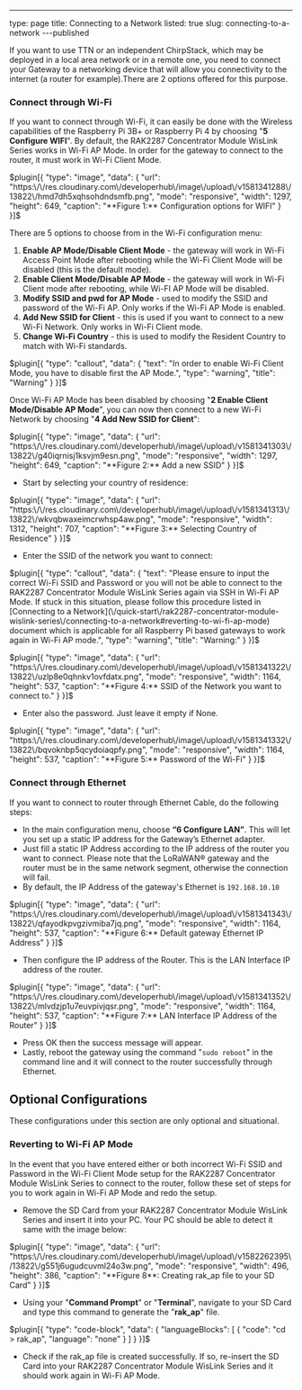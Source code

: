 ---
type: page
title: Connecting to a Network
listed: true
slug: connecting-to-a-network
---published

If you want to use TTN or an independent ChirpStack, which may be deployed in a local area network or in a remote one, you need to connect your Gateway to a networking device that will allow you connectivity to the internet (a router for example).There are 2 options offered for this purpose.

### Connect through Wi-Fi

If you want to connect through Wi-Fi, it can easily be done with the Wireless capabilities of the Raspberry Pi 3B+ or Raspberry Pi 4 by choosing "**5 Configure WIFI**". By default, the RAK2287 Concentrator Module WisLink Series works in Wi-Fi AP Mode. In order for the gateway to connect to the router, it must work in Wi-Fi Client Mode.

$plugin[{
    "type": "image",
    "data": {
        "url": "https:\/\/res.cloudinary.com\/developerhub\/image\/upload\/v1581341288\/13822\/hmd7dh5xqhsohdndsmfb.png",
        "mode": "responsive",
        "width": 1297,
        "height": 649,
        "caption": "**Figure 1:** Configuration options for WIFI"
    }
}]$

There are 5 options to choose from in the Wi-Fi configuration menu:

1. **Enable AP Mode/Disable Client Mode** - the gateway will work in Wi-Fi Access Point Mode after rebooting while the Wi-Fi Client Mode will be disabled (this is the default mode).
2. **Enable Client Mode/Disable AP Mode** - the gateway will work in Wi-Fi Client mode after rebooting, while Wi-FI AP Mode will be disabled.
3. **Modify SSID and pwd for AP Mode** - used to modify the SSID and password of the Wi-Fi AP. Only works if the Wi-Fi AP Mode is enabled.
4. **Add New SSID for Client** - this is used if you want to connect to a new Wi-Fi Network. Only works in Wi-Fi Client mode.
5. **Change Wi-Fi Country** - this is used to modify the Resident Country to match with Wi-Fi standards.

$plugin[{
    "type": "callout",
    "data": {
        "text": "In order to enable Wi-Fi Client Mode, you have to disable first the AP Mode.",
        "type": "warning",
        "title": "Warning"
    }
}]$

Once Wi-Fi AP Mode has been disabled by choosing "**2 Enable Client Mode/Disable AP Mode**", you can now then connect to a new Wi-Fi Network by choosing "**4 Add New SSID for Client**":

$plugin[{
    "type": "image",
    "data": {
        "url": "https:\/\/res.cloudinary.com\/developerhub\/image\/upload\/v1581341303\/13822\/g40iqrnisj1ksvjm9esn.png",
        "mode": "responsive",
        "width": 1297,
        "height": 649,
        "caption": "**Figure 2:** Add a new SSID"
    }
}]$

- Start by selecting your country of residence:

$plugin[{
    "type": "image",
    "data": {
        "url": "https:\/\/res.cloudinary.com\/developerhub\/image\/upload\/v1581341313\/13822\/wkvqbwaxeimcrwhsp4aw.png",
        "mode": "responsive",
        "width": 1312,
        "height": 707,
        "caption": "**Figure 3:** Selecting Country of Residence"
    }
}]$

- Enter the SSID of the network you want to connect:

$plugin[{
    "type": "callout",
    "data": {
        "text": "Please ensure to input the correct Wi-Fi SSID and Password or you will not be able to connect to the RAK2287 Concentrator Module WisLink Series again via SSH in Wi-Fi AP Mode. If stuck in this situation, please follow this procedure listed in [Connecting to a Network](\/quick-start\/rak2287-concentrator-module-wislink-series\/connecting-to-a-network#reverting-to-wi-fi-ap-mode) document which is applicable for all Raspberry Pi based gateways to work again in Wi-Fi AP mode.",
        "type": "warning",
        "title": "Warning:"
    }
}]$

$plugin[{
    "type": "image",
    "data": {
        "url": "https:\/\/res.cloudinary.com\/developerhub\/image\/upload\/v1581341322\/13822\/uzlp8e0qhnkv1ovfdatx.png",
        "mode": "responsive",
        "width": 1164,
        "height": 537,
        "caption": "**Figure 4:** SSID of the Network you want to connect to."
    }
}]$

- Enter also the password. Just leave it empty if None.

$plugin[{
    "type": "image",
    "data": {
        "url": "https:\/\/res.cloudinary.com\/developerhub\/image\/upload\/v1581341332\/13822\/bqvoknbp5qcydoiaqpfy.png",
        "mode": "responsive",
        "width": 1164,
        "height": 537,
        "caption": "**Figure 5:** Password of the Wi-Fi"
    }
}]$

### Connect through Ethernet

If you want to connect to router through Ethernet Cable, do the following steps:

- In the main configuration menu, choose **“6 Configure LAN”**. This will let you set up a static IP address for the Gateway’s Ethernet adapter.
- Just fill a static IP Address according to the IP address of the router you want to connect. Please note that the LoRaWAN® gateway and the router must be in the same network segment, otherwise the connection will fail.
- By default, the IP Address of the gateway's Ethernet is `192.168.10.10`

$plugin[{
    "type": "image",
    "data": {
        "url": "https:\/\/res.cloudinary.com\/developerhub\/image\/upload\/v1581341343\/13822\/qfayodkpvgzivmiba7jq.png",
        "mode": "responsive",
        "width": 1164,
        "height": 537,
        "caption": "**Figure 6:** Default gateway Ethernet IP Address"
    }
}]$

- Then configure the IP address of the Router. This is the LAN Interface IP address of the router.

$plugin[{
    "type": "image",
    "data": {
        "url": "https:\/\/res.cloudinary.com\/developerhub\/image\/upload\/v1581341352\/13822\/mlvdzjp1u7euvpivjqsr.png",
        "mode": "responsive",
        "width": 1164,
        "height": 537,
        "caption": "**Figure 7:** LAN Interface IP Address of the Router"
    }
}]$

- Press OK then the success message will appear.
- Lastly, reboot the gateway using the command "`sudo reboot`" in the command line and it will connect to the router successfully through Ethernet.

## Optional Configurations

These configurations under this section are only optional and situational.

### Reverting to Wi-Fi AP Mode

In the event that you have entered either or both incorrect Wi-Fi SSID and Password in the Wi-Fi Client Mode setup for the RAK2287 Concentrator Module WisLink Series to connect to the router, follow these set of steps for you to work again in Wi-Fi AP Mode and redo the setup.

- Remove the SD Card from your RAK2287 Concentrator Module WisLink Series and insert it into your PC. Your PC should be able to detect it same with the image below:

$plugin[{
    "type": "image",
    "data": {
        "url": "https:\/\/res.cloudinary.com\/developerhub\/image\/upload\/v1582262395\/13822\/g551j6ugudcuvml24o3w.png",
        "mode": "responsive",
        "width": 496,
        "height": 386,
        "caption": "**Figure 8**: Creating rak_ap file to your SD Card"
    }
}]$

- Using your "**Command Prompt**" or "**Terminal**", navigate to your SD Card and type this command to generate the "**rak_ap**" file.

$plugin[{
    "type": "code-block",
    "data": {
        "languageBlocks": [
            {
                "code": "cd > rak_ap",
                "language": "none"
            }
        ]
    }
}]$

- Check if the rak_ap file is created successfully. If so, re-insert the SD Card into your RAK2287 Concentrator Module WisLink Series and it should work again in Wi-Fi AP Mode.

